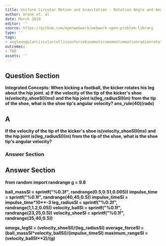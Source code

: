 ```yaml
---
title: Uniform Circular Motion and Gravitation - Rotation Angle and Angular Velocity
author: Urone et. al
date: March 2018
editor: ''
source: https://github.com/openwebwork/webwork-open-problem-library
type: ''
tags:
- angleangularcircularcollisionforcekinematicsmomentummotionradianrotationaluniformvelocity
outcomes:
- TBD
assets: ''
---
```


## Question Section 

<b>
<b>Integrated Concepts:<b> When kicking a football, the kicker rotates his leg about the hip joint. 
a) If the velocity of the tip of the kicker's shoe is(velocity_shoeSI)(ms) and the hip joint is(leg_radiusSI)(m) from the tip of the shoe, what is the shoe tip's angular velocity?
ans_rule(40)(rads)

## A
If the velocity of the tip of the kicker's shoe is(velocity_shoeSI)(ms) and the hip joint is(leg_radiusSI)(m) from the tip of the shoe, what is the shoe tip's angular velocity?
### Answer Section


## Answer Section

from random import randrange
g = 9.8

ball_massSI = sprintf("%0.3f", randrange(0.5,0.51,0.005))
impulse_time = sprintf("%0.1f", randrange(40,45,0.5))
impulse_timeSI = impulse_time*10**-3
leg_radiusSI = sprintf("%0.2f", randrange(1,1.2,0.05))
velocity_ballSI = sprintf("%0.1f", randrange(23,25,0.5))
velocity_shoeSI = sprintf("%0.1f", randrange(35,40,0.5))

omega_legSI = (velocity_shoeSI)/(leg_radiusSI)
average_forceSI = (ball_massSI*velocity_ballSI)/(impulse_timeSI)
maximum_rangeSI = (velocity_ballSI**2)/(g)